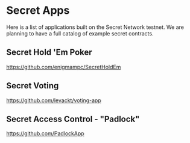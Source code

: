 # Secret Apps

Here is a list of applications built on the Secret Network testnet. We are planning to have a full catalog of example secret contracts.

## Secret Hold 'Em Poker

https://github.com/enigmampc/SecretHoldEm

## Secret Voting

https://github.com/levackt/voting-app

## Secret Access Control - "Padlock"

https://github.com/PadlockApp
